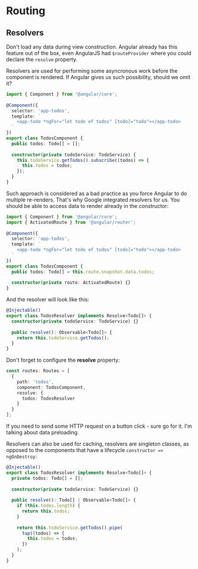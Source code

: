 # Routing

## Resolvers

Don't load any data during view construction. Angular already has this feature out of the box, even AngularJS had `$routeProvider` where you could declare the `resolve` property.

Resolvers are used for performing some asyncronous work before the component is rendered. If Angular gives us such possibility, should we omit it?

```typescript
import { Component } from '@angular/core';
 
@Component({
  selector: 'app-todos',
  template: `
    <app-todo *ngFor="let todo of todos" [todo]="todo"></app-todo>
  `
})
export class TodosComponent {
  public todos: Todo[] = [];
 
  constructor(private todoService: TodoService) {
    this.todoService.getTodos().subscribe((todos) => {
      this.todos = todos;
    });
  }
}
```

Such approach is considered as a bad practice as you force Angular to do multiple re-renders. That's why Google integrated resolvers for us. You should be able to access data to render already in the constructor:

```typescript
import { Component } from '@angular/core';
import { ActivatedRoute } from '@angular/router';
 
@Component({
  selector: 'app-todos',
  template: `
    <app-todo *ngFor="let todo of todos" [todo]="todo"></app-todo>
  `
})
export class TodosComponent {
  public todos: Todo[] = this.route.snapshot.data.todos;
 
  constructor(private route: ActivatedRoute) {}
}
```

And the resolver will look like this:

```typescript
@Injectable()
export class TodosResolver implements Resolve<Todo[]> {
  constructor(private todoService: TodoService) {}
 
  public resolve(): Observable<Todo[]> {
    return this.todoService.getTodos();
  }
}
```

Don't forget to configure the **resolve** property:

```typescript
const routes: Routes = [
  {
    path: 'todos',
    component: TodosComponent,
    resolve: {
      todos: TodosResolver
    }
  }
];
```

If you need to send some HTTP request on a button click - sure go for it. I'm talking about data preloading.

Resolvers can also be used for caching, resolvers are singleton classes, as opposed to the components that have a lifecycle `constructor => ngOnDestroy`:

```typescript
@Injectable()
export class TodosResolver implements Resolve<Todo[]> {
  private todos: Todo[] = [];
 
  constructor(private todoService: TodoService) {}
 
  public resolve(): Todo[] | Observable<Todo[]> {
    if (this.todos.length) {
      return this.todos;
    }
 
    return this.todoService.getTodos().pipe(
      tap((todos) => {
        this.todos = todos;
      })
    );
  }
}
```
